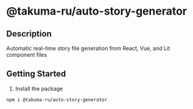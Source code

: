 # @takuma-ru/auto-story-generator

## Description
Automatic real-time story file generation from React, Vue, and Lit component files

## Getting Started
1. Install the package
```bash
npm i @takuma-ru/auto-story-generator
```